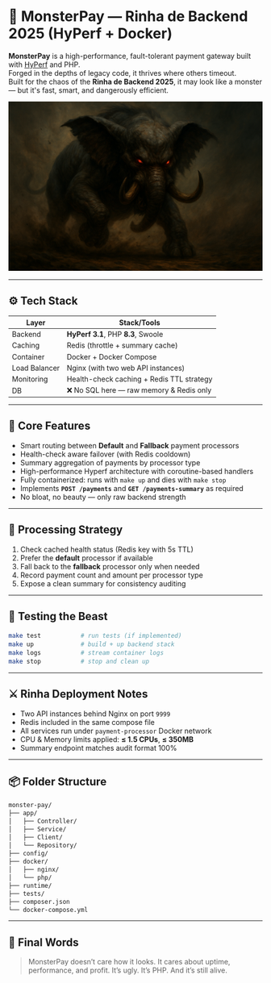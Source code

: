 # 🧟 MonsterPay — Rinha de Backend 2025 (HyPerf + Docker)

**MonsterPay** is a high-performance, fault-tolerant payment gateway built with [HyPerf](https://hyperf.io/) and PHP.  
Forged in the depths of legacy code, it thrives where others timeout.  
Built for the chaos of the **Rinha de Backend 2025**, it may look like a monster — but it's fast, smart, and dangerously efficient.

![The Monster is Back!](/docs/evilphp.png)

---

## ⚙️ Tech Stack

| Layer       | Stack/Tools                              |
|-------------|-------------------------------------------|
| Backend     | **HyPerf 3.1**, PHP **8.3**, Swoole       |
| Caching     | Redis (throttle + summary cache)          |
| Container   | Docker + Docker Compose                   |
| Load Balancer | Nginx (with two web API instances)      |
| Monitoring  | Health-check caching + Redis TTL strategy |
| DB          | ❌ No SQL here — raw memory & Redis only   |

---

## 🚀 Core Features

- Smart routing between **Default** and **Fallback** payment processors
- Health-check aware failover (with Redis cooldown)
- Summary aggregation of payments by processor type
- High-performance Hyperf architecture with coroutine-based handlers
- Fully containerized: runs with `make up` and dies with `make stop`
- Implements **`POST /payments`** and **`GET /payments-summary`** as required
- No bloat, no beauty — only raw backend strength

---

## 🧠 Processing Strategy

1. Check cached health status (Redis key with 5s TTL)
2. Prefer the **default** processor if available
3. Fall back to the **fallback** processor only when needed
4. Record payment count and amount per processor type
5. Expose a clean summary for consistency auditing

---

## 🧪 Testing the Beast

```bash
make test           # run tests (if implemented)
make up             # build + up backend stack
make logs           # stream container logs
make stop           # stop and clean up
````

---

## ⚔️ Rinha Deployment Notes

* Two API instances behind Nginx on port `9999`
* Redis included in the same compose file
* All services run under `payment-processor` Docker network
* CPU & Memory limits applied: **≤ 1.5 CPUs**, **≤ 350MB**
* Summary endpoint matches audit format 100%

---

## 📦 Folder Structure

```
monster-pay/
├── app/
│   ├── Controller/
│   ├── Service/
│   ├── Client/
│   └── Repository/
├── config/
├── docker/
│   ├── nginx/
│   └── php/
├── runtime/
├── tests/
├── composer.json
└── docker-compose.yml
```

---

## 🧟 Final Words

> MonsterPay doesn’t care how it looks.
> It cares about uptime, performance, and profit.
> It’s ugly. It’s PHP. And it’s still alive.
